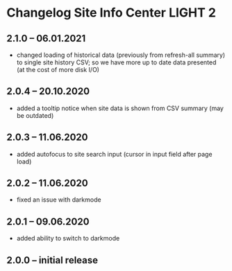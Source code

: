 # Changelog Site Info Center LIGHT 2

## 2.1.0 – 06.01.2021
* changed loading of historical data (previously from refresh-all summary) to single site history CSV; so we have more up to date data presented (at the cost of more disk I/O)

## 2.0.4 – 20.10.2020
* added a tooltip notice when site data is shown from CSV summary (may be outdated)

## 2.0.3 – 11.06.2020
* added autofocus to site search input (cursor in input field after page load)

## 2.0.2 – 11.06.2020
* fixed an issue with darkmode

## 2.0.1 – 09.06.2020
* added ability to switch to darkmode

## 2.0.0 – initial release
